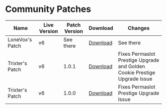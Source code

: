 # Community Patches

Name | Live Version | Patch Version | Download | Changes
------------- | ------------- | ------------- | ------------- | ------------- 
LoneVox's Patch | v6 | See there | [Download](https://github.com/lonevox/Cookie-Clicker-Mobile-Patch/releases) | See there
Trixter's Patch | v6 | 1.0.1 | [Download](https://discordapp.com/channels/412363381891137536/581236824349868042/660903673299337216) | Fixes Permaslot Prestige Upgrade and Golden Cookie Prestige Upgrade Issue
Trixter's Patch | v6 | 1.0.0 | [Download](https://discordapp.com/channels/412363381891137536/581236824349868042/655860873214165039) | Fixes Permaslot Prestige Upgrade Issue
